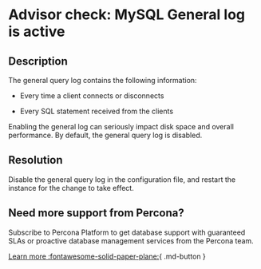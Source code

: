 # Advisor check: MySQL General log is active

## Description

The general query log contains the following information:

* Every time a client connects or disconnects

* Every SQL statement received from the clients

Enabling the general log can seriously impact disk space and overall performance. By default, the general query log is disabled.

## Resolution

Disable the general query log in the configuration file, and restart the instance for the change to take effect.

## Need more support from Percona?

Subscribe to Percona Platform to get database support with guaranteed SLAs or proactive database management services from the Percona team.

[Learn more :fontawesome-solid-paper-plane:](https://per.co.na/subscribe){ .md-button }
